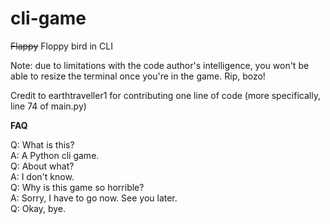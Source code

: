 # cli-game
~~Flappy~~ Floppy bird in CLI  

Note: due to limitations with the code author's intelligence, you won't be able to resize the terminal once you're in the game. Rip, bozo!  

Credit to earthtraveller1 for contributing one line of code (more specifically, line 74 of main.py)  

**FAQ**  

Q: What is this?  
A: A Python cli game.  
Q: About what?  
A: I don't know.  
Q: Why is this game so horrible?  
A: Sorry, I have to go now. See you later.  
Q: Okay, bye.  
